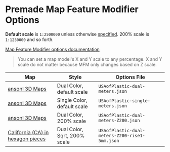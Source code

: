 # Premade Map Feature Modifier Options

**Default scale** is `1:2500000` unless otherwise [specified](https://ansonliu.com/maps/specifications/). 200% scale is `1:1250000` and so forth.

[Map Feature Modifier options documentation](../mfm-configuration-options-setup.md)

> You can set a map model's X and Y scale to any percentage. X and Y scale do not matter because MFM only changes based on Z scale.

| Map | Style | Options File |
| --- | --- | --- |
| [ansonl 3D Maps](ansonliu.com/maps) | Dual Color, default scale | `USAofPlastic-dual-meters.json` |
| [ansonl 3D Maps](ansonliu.com/maps) | Single Color, default scale | `USAofPlastic-single-meters.json` |
| [ansonl 3D Maps](ansonliu.com/maps) | Dual Color, 200% scale | `USAofPlastic-dual-meters-Z200.json` |
| [California (CA) in hexagon pieces](https://makerworld.com/en/models/1170334-california-hex-puzzle-topographic-map-with-streams) | Dual Color, Sqrt, 200% scale | `USAofPlastic-dual-meters-Z200-rise1-5mm.json` |
